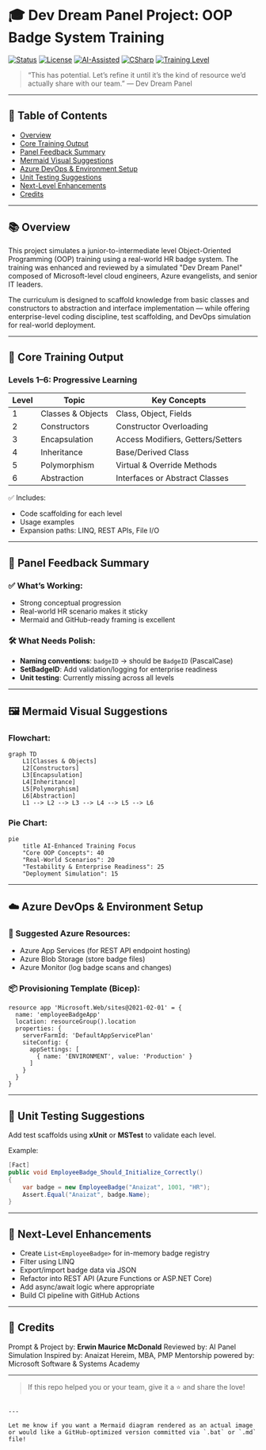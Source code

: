 # 🎓 Dev Dream Panel Project: OOP Badge System Training

[![Status](https://img.shields.io/badge/Project-Active-brightgreen)](https://github.com/)
[![License](https://img.shields.io/badge/License-MIT-blue)](LICENSE)
[![AI-Assisted](https://img.shields.io/badge/Built%20with-ChatGPT-orange)](https://openai.com)
[![CSharp](https://img.shields.io/badge/Language-C%23-purple)](https://learn.microsoft.com/en-us/dotnet/csharp/)
[![Training Level](https://img.shields.io/badge/Level-Junior%20to%20Intermediate-blueviolet)](https://github.com/)

> “This has potential. Let’s refine it until it’s the kind of resource we’d actually share with our team.” — Dev Dream Panel

---

## 🧭 Table of Contents

- [Overview](#overview)
- [Core Training Output](#core-training-output)
- [Panel Feedback Summary](#panel-feedback-summary)
- [Mermaid Visual Suggestions](#mermaid-visual-suggestions)
- [Azure DevOps & Environment Setup](#azure-devops--environment-setup)
- [Unit Testing Suggestions](#unit-testing-suggestions)
- [Next-Level Enhancements](#next-level-enhancements)
- [Credits](#credits)

---

## 📚 Overview

This project simulates a junior-to-intermediate level Object-Oriented Programming (OOP) training using a real-world HR badge system. The training was enhanced and reviewed by a simulated "Dev Dream Panel" composed of Microsoft-level cloud engineers, Azure evangelists, and senior IT leaders.

The curriculum is designed to scaffold knowledge from basic classes and constructors to abstraction and interface implementation — while offering enterprise-level coding discipline, test scaffolding, and DevOps simulation for real-world deployment.

---

## 🧪 Core Training Output

### Levels 1–6: Progressive Learning

| Level | Topic                     | Key Concepts                                |
|-------|---------------------------|---------------------------------------------|
| 1     | Classes & Objects         | Class, Object, Fields                        |
| 2     | Constructors              | Constructor Overloading                     |
| 3     | Encapsulation             | Access Modifiers, Getters/Setters           |
| 4     | Inheritance               | Base/Derived Class                          |
| 5     | Polymorphism              | Virtual & Override Methods                  |
| 6     | Abstraction               | Interfaces or Abstract Classes              |

✅ Includes:  
- Code scaffolding for each level  
- Usage examples  
- Expansion paths: LINQ, REST APIs, File I/O  

---

## 🧠 Panel Feedback Summary

### ✅ What’s Working:
- Strong conceptual progression  
- Real-world HR scenario makes it sticky  
- Mermaid and GitHub-ready framing is excellent

### 🛠️ What Needs Polish:
- **Naming conventions**: `badgeID` → should be `BadgeID` (PascalCase)  
- **SetBadgeID**: Add validation/logging for enterprise readiness  
- **Unit testing**: Currently missing across all levels  

---

## 🖼️ Mermaid Visual Suggestions

### Flowchart:
```mermaid
graph TD
    L1[Classes & Objects]
    L2[Constructors]
    L3[Encapsulation]
    L4[Inheritance]
    L5[Polymorphism]
    L6[Abstraction]
    L1 --> L2 --> L3 --> L4 --> L5 --> L6
````

### Pie Chart:

```mermaid
pie
    title AI-Enhanced Training Focus
    "Core OOP Concepts": 40
    "Real-World Scenarios": 20
    "Testability & Enterprise Readiness": 25
    "Deployment Simulation": 15
```

---

## ☁️ Azure DevOps & Environment Setup

### 🔧 Suggested Azure Resources:

* Azure App Services (for REST API endpoint hosting)
* Azure Blob Storage (store badge files)
* Azure Monitor (log badge scans and changes)

### 📦 Provisioning Template (Bicep):

```bicep
resource app 'Microsoft.Web/sites@2021-02-01' = {
  name: 'employeeBadgeApp'
  location: resourceGroup().location
  properties: {
    serverFarmId: 'DefaultAppServicePlan'
    siteConfig: {
      appSettings: [
        { name: 'ENVIRONMENT', value: 'Production' }
      ]
    }
  }
}
```

---

## 🧪 Unit Testing Suggestions

Add test scaffolds using **xUnit** or **MSTest** to validate each level.

Example:

```csharp
[Fact]
public void EmployeeBadge_Should_Initialize_Correctly()
{
    var badge = new EmployeeBadge("Anaizat", 1001, "HR");
    Assert.Equal("Anaizat", badge.Name);
}
```

---

## 🚀 Next-Level Enhancements

* Create `List<EmployeeBadge>` for in-memory badge registry
* Filter using LINQ
* Export/import badge data via JSON
* Refactor into REST API (Azure Functions or ASP.NET Core)
* Add async/await logic where appropriate
* Build CI pipeline with GitHub Actions

---

## 👥 Credits

Prompt & Project by: **Erwin Maurice McDonald**
Reviewed by: AI Panel Simulation
Inspired by: Anaizat Hereim, MBA, PMP
Mentorship powered by: Microsoft Software & Systems Academy

---

> If this repo helped you or your team, give it a ⭐️ and share the love!

```

---

Let me know if you want a Mermaid diagram rendered as an actual image or would like a GitHub-optimized version committed via `.bat` or `.md` file!
```
